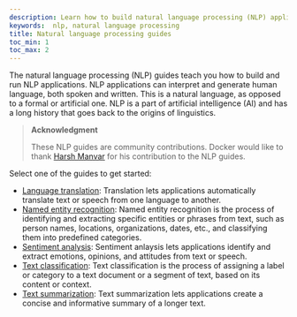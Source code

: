 ```yaml
---
description: Learn how to build natural language processing (NLP) applications.
keywords:  nlp, natural language processing
title: Natural language processing guides
toc_min: 1
toc_max: 2
---
```


The natural language processing (NLP) guides teach you how to build and run NLP applications. NLP applications can interpret and generate human language, both spoken and written. This is a natural language, as opposed to a formal or artificial one. NLP is a part of artificial intelligence (AI) and has a long history that goes back to the origins of linguistics.

> **Acknowledgment**
>
> These NLP guides are community contributions. Docker would like to thank
> [Harsh Manvar](https://github.com/harsh4870) for his contribution to the NLP
> guides.

Select one of the guides to get started:

* [Language translation](language-translation.md): Translation lets applications
  automatically translate text or speech from one language to another.
* [Named entity recognition](named-entity-recognition.md): Named entity
  recognition is the process of identifying and extracting specific entities or
  phrases from text, such as person names, locations, organizations, dates,
  etc., and classifying them into predefined categories.
* [Sentiment analysis](sentiment-analysis.md): Sentiment anlaysis lets
  applications identify and extract emotions, opinions, and attitudes from text
  or speech.
* [Text classification](text-classification.md): Text classification is the
  process of assigning a label or category to a text document or a segment of
  text, based on its content or context.
* [Text summarization](text-summarization.md): Text summarization lets
  applications create a concise and informative summary of a longer text.



